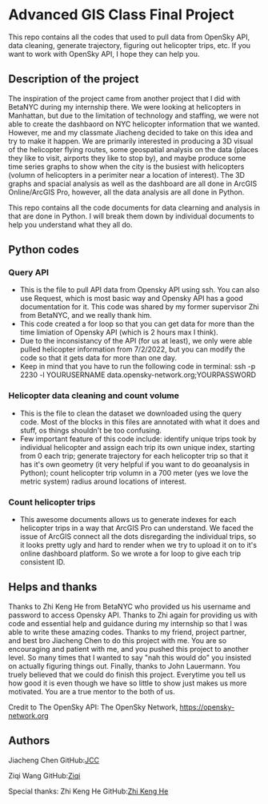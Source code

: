 # Advanced GIS Class Final Project

This repo contains all the codes that used to pull data from OpenSky API, data cleaning, generate trajectory, figuring out helicopter trips, etc. 
If you want to work with OpenSky API, I hope they can help you.

## Description of the project

The inspiration of the project came from another project that I did with BetaNYC during my internship there. We were looking at helicopters in Manhattan, but due to the limitation of technology and staffing, we were not able to create the dashbaord on NYC helicopter information that we wanted. However, me and my classmate Jiacheng decided to take on this idea and try to make it happen. We are primarily interested in producing a 3D visual of the helicopter flying routes, some geospatial analysis on the data (places they like to visit, airports they like to stop by), and maybe produce some time series graphs to show when the city is the busiest with helicopters (volumn of helicopters in a perimiter near a location of interest). The 3D graphs and spacial analysis as well as the dashboard are all done in ArcGIS Online/ArcGIS Pro, however, all the data analysis are all done in Python.

This repo contains all the code documents for data clearning and analysis in that are done in Python. I will break them down by individual documents to help you understand what they all do.


## Python codes

### Query API

* This is the file to pull API data from Opensky API using ssh. You can also use Request, which is most basic way and Opensky API has a good documentation for it. This code was shared by my former supervisor Zhi from BetaNYC, and we really thank him. 
* This code created a for loop so that you can get data for more than the time limiation of Opensky API (which is 2 hours max I think).
* Due to the inconsistancy of the API (for us at least), we only were able pulled helicopter information from 7/2/2022, but you can modify the code so that it gets data for more than one day.
* Keep in mind that you have to run the following code in terminal: ssh -p 2230 -l YOURUSERNAME data.opensky-network.org;YOURPASSWORD

### Helicopter data cleaning and count volume

* This is the file to clean the dataset we downloaded using the query code. Most of the blocks in this files are annotated with what it does and stuff, os things shouldn't be too confusing.
* Few important feature of this code include: identify unique trips took by individual helicopter and assign each trip its own unique index, starting from 0 each trip; generate trajectory for each helicopter trip so that it has it's own geometry (it very helpful if you want to do geoanalysis in Python); count helicopter trip volumn in a 700 meter (yes we love the metric system) radius around locations of interest.

### Count helicopter trips

* This awesome documents allows us to generate indexes for each helicopter trips in a way that ArcGIS Pro can understand. We faced the issue of ArcGIS connect all the dots disregarding the individual trips, so it looks pretty ugly and hard to render when we try to upload it on to it's online dashboard platform. So we wrote a for loop to give each trip consistent ID.


## Helps and thanks

Thanks to Zhi Keng He from BetaNYC who provided us his username and password to access Opensky API. Thanks to Zhi again for providing us with code and essential help and guidance during my internship so that I was able to write these amazing codes. Thanks to my friend, project partner, and best bro Jiacheng Chen to do this project with me. You are so encouraging and patient with me, and you pushed this project to another level. So many times that I wanted to say "nah this would do" you insisted on actually figuring things out. Finally, thanks to John Lauermann. You truely believed that we could do finish this project. Everytime you tell us how good it is even though we have so little to show just makes us more motivated. You are a true mentor to the both of us.

Credit to The OpenSky API: The OpenSky Network, https://opensky-network.org

## Authors

Jiacheng Chen
GitHub:[JCC](https://github.com/Coalllball)

Ziqi Wang
GitHub:[Ziqi](https://github.com/wazaqa-wah)

Special thanks: Zhi Keng He
GitHub:[Zhi Keng He](https://github.com/zhik)

